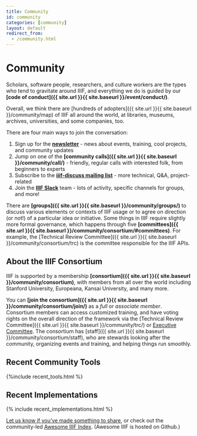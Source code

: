 ```yaml
---
title: Community
id: community
categories: [community]
layout: default
redirect_from:
  - /community.html
---
```

# Community

Scholars, software people, researchers, and culture workers are the types who tend to gravitate around IIIF, and everything we do is guided by our **[code of conduct]({{ site.url }}{{ site.baseurl }}/event/conduct/)**.

Overall, we think there are [hundreds of adopters]({{ site.url }}{{ site.baseurl }}/community/map) of IIIF all around the world, at libraries, museums, archives, universities, and some companies, too.

There are four main ways to join the conversation:



1. Sign up for the **[newsletter](https://iiif.io/newsletter/#newsletter-signup)** - news about events, training, cool projects, and community updates
2. Jump on one of the **[community calls]({{ site.url }}{{ site.baseurl }}/community/call/)** - friendly, regular calls with interested folk, from beginners to experts
3. Subscribe to the **[iiif-discuss mailing list](https://groups.google.com/forum/#!forum/iiif-discuss)** - more technical, Q&A, project-related
4. Join the **[IIIF Slack](http://bit.ly/iiif-slack)** team - lots of activity, specific channels for groups, and more!

There are **[groups]({{ site.url }}{{ site.baseurl }}/community/groups/)** to discuss various elements or contexts of IIIF usage or to agree on direction (or not!) of a particular idea or initiative. Some things in IIIF require slightly more formal governance, which happens through five **[committees]({{ site.url }}{{ site.baseurl }}/community/consortium/#committees)**. For example, the [Technical Review Committee]({{ site.url }}{{ site.baseurl }}/community/consortium/trc) is the committee responsible for the IIIF APIs.

## About the IIIF Consortium

IIIF is supported by a membership **[consortium]({{ site.url }}{{ site.baseurl }}/community/consortium)**, with members from all over the world including Stanford University, Europeana, Kansai University, and many more.

You can **[join the consortium]({{ site.url }}{{ site.baseurl }}/community/consortium/join/)** as a _full_ or _associate member_. Consortium members can access customized training, and have voting rights on the overall direction of the framework via the [Technical Review Committee]({{ site.url }}{{ site.baseurl }}/community/trc/) or <span style="text-decoration:underline;">Executive Committee</span>. The consortium has [staff]({{ site.url }}{{ site.baseurl }}/community/consortium/staff), who are stewards looking after the community, organizing events and training, and helping things run smoothly.

## Recent Community Tools

{%include recent_tools.html %}

## Recent Implementations

{% include recent_implementations.html %}


[Let us know if you’ve made something to share](https://docs.google.com/forms/d/e/1FAIpQLSetIpJYr9yq827QD7Bl0J31q4E2w0_O-8bUjoqX4XYKm7eU8A/viewform), or check out the community-led [Awesome IIIF Index](https://github.com/IIIF/awesome-iiif). (Awesome IIIF is hosted on Github.)

